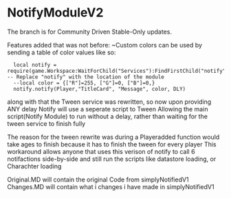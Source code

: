 # NotifyModuleV2
The branch is for Community Driven Stable-Only updates.

Features added that was not before:
~Custom colors can be used by sending a table of color values like so:
```
  local notify = require(game.Workspace:WaitForChild("Services"):FindFirstChild("notify")) -- Replace "notify" with the location of the module
  --local color = {["R"]=255, ["G"]=0, ["B"]=0,}
  notify.notify(Player,"TitleCard", "Message", color, DLY)
```

along with that the Tween service was rewritten, so now upon providing ANY delay Notify will use a seperate script to Tween
Allowing the main script(Notify Module) to run without a delay, rather than waiting for the tween service to finish fully

The reason for the tween rewrite was during a Playeradded function would take ages to finish because it has to finish the tween for every player
This workaround allows anyone that uses this verison of notify to call 6 notifactions side-by-side and still run the scripts like datastore loading, or Charachter loading

Original.MD will contain the original Code from simplyNotifiedV1
Changes.MD will contain what i changes i have made in simplyNotifiedV1


